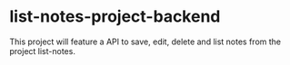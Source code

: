 # list-notes-project-backend
This project will feature a API to save, edit, delete and list notes from the project list-notes.
